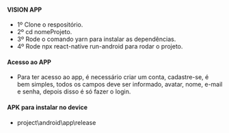 
#### VISION APP

- 1º Clone o respositório.
- 2º cd nomeProjeto.
- 3º Rode o comando yarn para instalar as dependências.
- 4º Rode npx react-native run-android para rodar o projeto.

#### Acesso ao APP

- Para ter acesso ao app, é necessário criar um conta, cadastre-se, é bem simples, todos os campos deve ser informado, avatar, nome, e-mail e senha, depois disso é só fazer o login.

#### APK para instalar no device 

- project\android\app\release